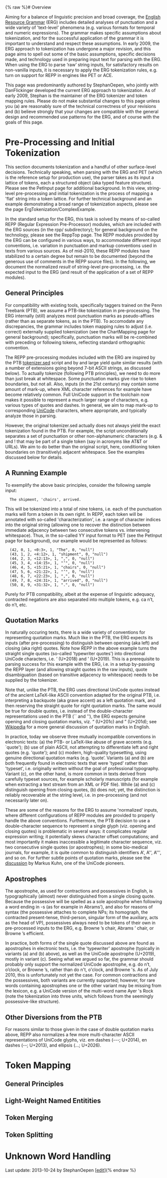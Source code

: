 {% raw %}# Overview

Aiming for a balance of linguistic precision and broad coverage, the
[English Resource Grammar](http://www.delph-in.net/erg) (ERG) includes
detailed analyses of punctuation and a wide variety of 'text-level'
phenomena (e.g. various formats for temporal and numeric expressions).
The grammar makes specific assumptions about tokenization, and for the
successful application of the grammar it is important to understand and
respect these assumptions. In early 2009, the ERG approach to
tokenization has undergone a major revision, and this page aims to spell
out some of the basic assumptions, specific decisions made, and
technology used in preparing input text for parsing with the ERG. When
using the ERG to parse ‘raw’ string inputs, for satisfactory results on
non-vanilla inputs, it is necessary to apply the ERG tokenization rules,
e.g. turn on support for REPP in engines like PET or ACE.

This page was predominantly authored by StephanOepen,
who jointly with DanFlickinger developed the current
ERG approach to tokenization. As of early 2009, Stephan is the
maintainer of the ERG tokenizer and token mapping rules. Please do not
make substantial changes to this page unless you (a) are reasonably sure
of the technical correctness of your revisions and (b) believe strongly
that your changes are compatible with the general design and recommended
use patterns for the ERG, and of course with the goals of this page.

# Pre-Processing and Initial Tokenization

This section documents tokenization and a handful of other surface-level
decisions. Technically speaking, when parsing with the ERG and PET
(which is the reference setup for production use), the parser takes as
its input a lattice of tokens, each a structured object (aka typed
feature structure). Please see the PetInput page for
additional background. In this view, string-level pre-processing and
initial tokenization is the process of mapping a 'flat' string into a
token lattice. For further technical background and an example
demonstrating a broad range of tokenization aspects, please see the page
ErgTokenization/ComplexExample.

In the standard setup for the ERG, this task is solved by means of
so-called REPP (Regular Expression Pre-Processor) modules, which are
included with the ERG sources (in the rpp/ subdirectory); for general
background on the technology, please see the ReppTop page.
The REPP modules provided by the ERG can be configured in various ways,
to accommodate different input conventions, i.e. variation in
punctuation and markup conventions used in texts from various sources.
As of mid-2010, these REPP modules have stabilized to a certain degree
but remain to be documented (beyond the generous use of comments in the
REPP source files). In the following, we document the normalized
*result* of string-level pre-processing, i.e. the expected input to the
ERG (and result of the application of a set of REPP modules).

## General Principles

For compatibility with existing tools, specifically taggers trained on
the Penn Treebank (PTB), we assume a PTB-like tokenization in
pre-processing. The ERG internally (still) analyzes most punctuation
marks as pseudo-affixes (rather than as separate tokens, as in the PTB).
To accomodate any discrepancies, the grammar includes token mapping
rules to adjust (i.e. correct) externally supplied tokenization (see the
ChartMapping page for general background); specifically,
punctuation marks will be re-combined with preceding or following
tokens, reflecting standard orthographic convention.

The REPP pre-processing modules included with the ERG are inspired by
the PTB
[tokenizer.sed](http://www.cis.upenn.edu/~treebank/tokenizer.sed) script
and by and large yield quite similar results (with a number of
extensions going beyond 7-bit ASCII strings, as discussed below). To
actually tokenize (following PTB principles), we need to do more than
just break at whitespace. Some punctuation marks give rise to token
boundaries, but not all. Also, inputs (in the 21st century) may contain
some amount of mark-up, where XML character references for example have
become relatively common. Full UniCode support in the toolchain now
makes it possible to represent a much larger range of characters, e.g.
various types of quotes and dashes. In general, we aim to map mark-up to
corresponding [UniCode](/UniCode) characters, where appropriate, and
typically analyze those in parsing.

However, the original tokenizer.sed actually does not always yield the
exact tokenization found in the PTB. For example, the script
unconditionally separates a set of punctuation or other non-alphanumeric
characters (e.g. & and ! that may be part of a single token (say in
acronyms like AT&T or URLs). We aim to do better than the original
script, here, conditioning token boundaries on (transitively) adjacent
whitespace. See the examples discussed below for details.

## A Running Example

To exemplify the above basic principles, consider the following sample
input:

      The shipment, 'chairs', arrived.

This will be tokenized into a total of nine tokens, i.e. each of the
punctuation marks will form a token in its own right. In REPP, each
token will be annotated with so-called 'characterization', i.e. a range
of character indices into the original string (allowing one to recover
the distinction between immediate adjacency between two consecutive
tokens vs. intervening whitespace). Thus, in the so-called YY input
format to PET (see the PetInput page for background), our
example would be represented as follows:

      (42, 0, 1, <0:3>, 1, "The", 0, "null")
      (43, 1, 2, <4:12>, 1, "shipment", 0, "null")
      (44, 2, 3, <12:13>, 1, ",", 0, "null")
      (45, 3, 4, <14:15>, 1, "‘", 0, "null")
      (46, 4, 5, <15:21>, 1, "chairs", 0, "null")
      (47, 5, 6, <21:22>, 1, "’", 0, "null")
      (48, 6, 7, <22:23>, 1, ",", 0, "null")
      (49, 7, 8, <24:31>, 1, "arrived", 0, "null")
      (50, 8, 9, <31:32>, 1, ".", 0, "null")

Purely for PTB compatibility, albeit at the expense of linguistic
adequacy, contracted negations are also separated into multiple tokens,
e.g. ca n’t, do n’t, etc.

## Quotation Marks

In naturally occuring texts, there is a wide variety of conventions for
representing quotation marks. Much like in the PTB, the ERG expects its
inputs (after pre-processing) to distinguish between opening (aka left)
and closing (aka right) quotes. Note how REPP in the above example turns
the straight single quotes (so-called 'typewriter quotes') into
directional UniCode characters, i.e. ‘ (U+2018) and ’ (U+2019). This is
a prerequisite to parsing success for this example with the ERG, i.e. in
a setup by-passing the REPP layer (and allowing straight quotes in the
raw inputs), quote disambiguation (based on transitive adjacency to
whitespace) needs to be supplied by the tokenizer.

Note that, unlike the PTB, the ERG uses directional UniCode quotes
instead of the ancient LaTeX-like ASCII convention adapted for the
original PTB, i.e. interpreting a backquote (aka grave accent) as a left
quotation mark, and then reserving the straight quote for right
quotation marks. The same would be true for double quotes, i.e. instead
of the double-character representations used in the PTB (\`\` and ''),
the ERG expects genuine opening and closing quotation marks, viz. “
(U+201c) and ” (U+201d); see
[Wikipedia](http://en.wikipedia.org/wiki/Quotation_mark) for a more
general discussion of quotation marks in English.

In practice, today we observe three mutually incompatible conventions in
electronic texts: (a) the PTB- or LaTeX-like abuse of grave accents
(e.g. \`quote'); (b) use of plain ASCII, not attempting to differentiate
left and right quotes (e.g. 'quote'); and (c) modern, high-quality
typesetting, using genuine directional quotation marks (e.g. ‘quote’.
Variants (a) and (b) are both frequently found in electronic texts that
were 'typed' rather than 'typeset', i.e. originally written without the
goal of professional typography. Variant (c), on the other hand, is more
common in texts derived from carefully typeset sources, for example
scholarly manuscripts (for example when extracting a text stream from an
XML or PDF file). While (a) and (c) distinguish opening from closing
quotes, (b) does not; yet, the distinction is reliably recoverable at
the string level, i.e. in pre-processing (and not necessarily later on).

These are some of the reasons for the ERG to assume 'normalized' inputs,
where different configurations of REPP modules are provided to properly
handle the above conventions. Furthermore, the PTB decision to use a
double-character sequence to represent a single glyph (viz. opening and
closing quotes) is problematic in several ways: it complicates regular
expression writing; it potentially skews character offset computations;
and most importantly it makes inaccessible a legitimate character
sequence, viz. two consecutive single quotes (or apostrophes); in some
bio-medical journals, for example, it is quite common to distinguish
identifiers A', A'', A''', and so on. For further subtle points of
quotation marks, please see the
[discussion](http://www.cl.cam.ac.uk/~mgk25/ucs/quotes.html) by Markus
Kuhn, one of the UniCode pioneers.

## Apostrophes

The apostrophe, as used for contractions and possessives in English, is
typographically (almost) never distinguished from a single closing
quote. Because the possessive will be spelled as a sole apostrophe when
following a word ending in -s (as for example in Abrams’), and also for
reasons of syntax (the possessive attaches to complete NPs; its
homograph, the contracted present-tense, third-person, singular form of
the auxiliary, acts as the head of VP), possessives always need to be
tokens of their own in pre-processed inputs to the ERG, e.g.
Browne ’s chair, Abrams ’ chair, or Browne ’s efficient.

In practice, both forms of the single quote discussed above are found as
apostrophes in electronic texts, i.e. the 'typewriter' apostrophe
(typically in variants (a) and (b) above), as well as the UniCode
apostrophe (U+2019), mostly in variant (c). Seeing what we argued so
far, the grammar should probably only support the normalized UniCode
apostrophe, e.g. do n’t, o’clock, or Browne ’s, rather than do n't,
o'clock, and Browne 's. As of July 2010, this is unfortunately not yet
the case. For common contractions and the possessives, both variants are
currently supported; however, for rare words containing apostrophes one
or the other variant may be missing from the lexicon, e.g. a UniCode
version of the multi-word name Ayer 's Rock (note the tokenization into
three units, which follows from the seemingly possessive-like
structure).

## Other Diversions from the PTB

For reasons similar to those given in the case of double quotation marks
above, REPP also normalizes a few more multi-character ASCII
representations of UniCode glyphs, viz. em dashes (---; U+2014), en
dashes (--; U+2013), and ellipsis (...; U+2026).

# Token Mapping

## General Principles

## Light-Weight Named Entitities

## Token Merging

## Token Splitting

# Unknown Word Handling

Last update: 2013-10-24 by StephanOepen [[edit](https://github.com/delph-in/docs/wiki/ErgTokenization/_edit)]{% endraw %}
